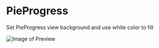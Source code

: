 # PieProgress

Set PieProgress view background and use white color to fill 

![Image of Preview](https://cloud.githubusercontent.com/assets/1142675/7981127/71bb59d0-0adf-11e5-83a4-db41105b814a.PNG)
